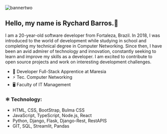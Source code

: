 ![bannertwo](https://user-images.githubusercontent.com/106812762/209670359-c19c57ab-0e0d-49d0-96b6-e2e352d17734.png)
## Hello, my name is Rychard Barros.👋

I am a 20-year-old software developer from Fortaleza, Brazil. In 2018, I was introduced to the world of development while studying in school and completing my technical degree in Computer Networking. Since then, I have been an avid admirer of technology and innovation, constantly seeking to learn and improve my skills as a developer. I am excited to contribute to open source projects and work on interesting development challenges.


- 💼 Developer Full-Stack Apprentice at Maresia
- ⚡ Tec. Computer Networking
- 🖥️ Faculty of IT Management

<div align="left">
  <h3>⚛️ Technology:</h3>
  
  - HTML, CSS, BootStrap, Bulma CSS
  - JavaScript, TypeScript, Node.js, React
  - Python, Django, Flask, Django-Rest, RestAPIS
  - GIT, SQL, Streamlit, Pandas
  
</div>
